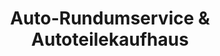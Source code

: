 ---
title: "Auto-Rundumservice & Autoteilekaufhaus"
url: /pinneberg/auto-rundumservice-und-autoteilekaufhaus/
shop: Autowerkstatt
---